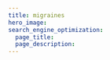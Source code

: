 ```yaml
---
title: migraines
hero_image: 
search_engine_optimization:
  page_title:
  page_description:
---
```

